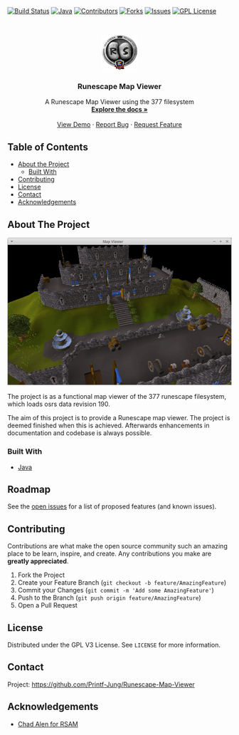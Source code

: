 <!--
*** Thanks for checking out this README Template. If you have a suggestion that would
*** make this better, please fork the repo and create a pull request or simply open
*** an issue with the tag "enhancement".
*** Thanks again! Now go create something AMAZING! :D
-->





<!-- PROJECT SHIELDS -->
<!--
*** I'm using markdown "reference style" links for readability.
*** Reference links are enclosed in brackets [ ] instead of parentheses ( ).
*** See the bottom of this document for the declaration of the reference variables
*** for contributors-url, forks-url, etc. This is an optional, concise syntax you may use.
*** https://www.markdownguide.org/basic-syntax/#reference-style-links
-->
[![Build Status](https://img.shields.io/travis/Mark7625/Elvarg_Client_Kotlin?style=for-the-badge)](https://travis-ci.org/github/Mark7625/Elvarg_Client_Kotlin)
[![Java](https://img.shields.io/badge/code%20style-%E2%9D%A4-FF4081.svg?style=for-the-badge)](https://www.oracle.com/java/technologies/javase-downloads.html/)
[![Contributors][contributors-shield]][contributors-url]
[![Forks][forks-shield]][forks-url]
[![Issues][issues-shield]][issues-url]
[![GPL License][license-shield]][license-url]

<!-- PROJECT LOGO -->
<br />
<p align="center">
  <a href="https://github.com/othneildrew/Best-README-Template">
    <img src="images/logo.png" alt="Logo" width="80" height="80">
  </a>

  <h3 align="center">Runescape Map Viewer</h3>

  <p align="center">
    A Runescape Map Viewer using the 377 filesystem
    <br />
    <a href="https://github.com/Printf-Jung/Runescape-Map-Viewer"><strong>Explore the docs »</strong></a>
    <br />
    <br />
    <a href="https://github.com/Printf-Jung/Runescape-Map-Viewer">View Demo</a>
    ·
    <a href="https://github.com/Printf-Jung/Runescape-Map-Viewer/issues">Report Bug</a>
    ·
    <a href="https://github.com/Printf-Jung/Runescape-Map-Viewer/issues">Request Feature</a>
  </p>
</p>



<!-- TABLE OF CONTENTS -->
## Table of Contents

* [About the Project](#about-the-project)
  * [Built With](#built-with)
* [Contributing](#contributing)
* [License](#license)
* [Contact](#contact)
* [Acknowledgements](#acknowledgements)



<!-- ABOUT THE PROJECT -->
## About The Project

[![Product Name Screen Shot][product-screenshot]](https://example.com)

The project is as a functional map viewer of the 377 runescape filesystem, which loads osrs data revision 190.

The aim of this project is to provide a Runescape map viewer. The project is deemed finished when this is achieved. Afterwards enhancements in documentation and codebase is always possible.

### Built With
* [Java](https://www.oracle.com/java/technologies/javase-downloads.html)

<!-- ROADMAP -->
## Roadmap

See the [open issues](https://github.com/othneildrew/Best-README-Template/issues) for a list of proposed features (and known issues).

<!-- CONTRIBUTING -->
## Contributing

Contributions are what make the open source community such an amazing place to be learn, inspire, and create. Any contributions you make are **greatly appreciated**.

1. Fork the Project
2. Create your Feature Branch (`git checkout -b feature/AmazingFeature`)
3. Commit your Changes (`git commit -m 'Add some AmazingFeature'`)
4. Push to the Branch (`git push origin feature/AmazingFeature`)
5. Open a Pull Request



<!-- LICENSE -->
## License

Distributed under the GPL V3 License. See `LICENSE` for more information.



<!-- CONTACT -->
## Contact

Project: https://github.com/Printf-Jung/Runescape-Map-Viewer



<!-- ACKNOWLEDGEMENTS -->
## Acknowledgements
* [Chad Alen for RSAM](https://github.com/chadalen)

<!-- MARKDOWN LINKS & IMAGES -->
<!-- https://www.markdownguide.org/basic-syntax/#reference-style-links -->
[contributors-shield]: https://img.shields.io/github/contributors/Printf-Jung/Runescape-Map-Viewer?style=for-the-badge
[contributors-url]: https://github.com/Printf-Jung/Runescape-Map-Viewer/graphs/contributors
[forks-shield]: https://img.shields.io/github/forks/Printf-Jung/Runescape-Map-Viewer?style=for-the-badge
[forks-url]: https://github.com/Printf-Jung/Runescape-Map-Viewer/network/members
[issues-shield]: https://img.shields.io/github/issues/Printf-Jung/Runescape-Map-Viewer?style=for-the-badge
[issues-url]: https://github.com/Printf-Jung/Runescape-Map-Viewer/issues
[license-shield]: https://img.shields.io/github/license/Printf-Jung/Runescape-Map-Viewer?style=for-the-badge
[license-url]: https://github.com/Printf-Jung/Runescape-Map-Viewer/blob/main/LICENSE
[product-screenshot]: images/screenshot.png
